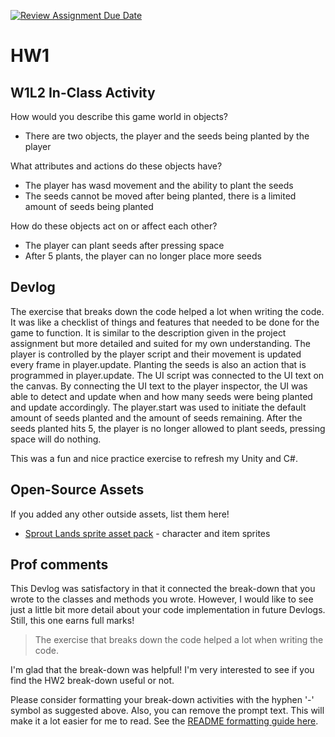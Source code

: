 [![Review Assignment Due Date](https://classroom.github.com/assets/deadline-readme-button-22041afd0340ce965d47ae6ef1cefeee28c7c493a6346c4f15d667ab976d596c.svg)](https://classroom.github.com/a/MjLLqDcN)
# HW1
## W1L2 In-Class Activity
How would you describe this game world in objects?
- There are two objects, the player and the seeds being planted by the player

What attributes and actions do these objects have?
- The player has wasd movement and the ability to plant the seeds 
- The seeds cannot be moved after being planted, there is a limited amount of seeds being planted

How do these objects act on or affect each other?
- The player can plant seeds after pressing space 
- After 5 plants, the player can no longer place more seeds 

## Devlog
The exercise that breaks down the code helped a lot when writing the code. It was like a checklist of things and features that needed to be done for the game to function. It is similar to the description given in the project assignment but more detailed and suited for my own understanding. The player is controlled by the player script and their movement is updated every frame in player.update. Planting the seeds is also an action that is programmed in player.update. The UI script was connected to the UI text on the canvas. By connecting the UI text to the player inspector, the UI was able to detect and update when and how many seeds were being planted and update accordingly. The player.start was used to initiate the default amount of seeds planted and the amount of seeds remaining. After the seeds planted hits 5, the player is no longer allowed to plant seeds, pressing space will do nothing. 

This was a fun and nice practice exercise to refresh my Unity and C#. 

## Open-Source Assets
If you added any other outside assets, list them here!
- [Sprout Lands sprite asset pack](https://cupnooble.itch.io/sprout-lands-asset-pack) - character and item sprites

## Prof comments
This Devlog was satisfactory in that it connected the break-down that you wrote to the classes and methods you wrote. However, I would like to see just a little bit more detail about your code implementation in future Devlogs. Still, this one earns full marks!

> The exercise that breaks down the code helped a lot when writing the code.

I'm glad that the break-down was helpful! I'm very interested to see if you find the HW2 break-down useful or not.

Please consider formatting your break-down activities with the hyphen '-' symbol as suggested above. Also, you can remove the prompt text. This will make it a lot easier for me to read. See the [README formatting guide here](https://docs.github.com/en/get-started/writing-on-github/getting-started-with-writing-and-formatting-on-github/basic-writing-and-formatting-syntax).
